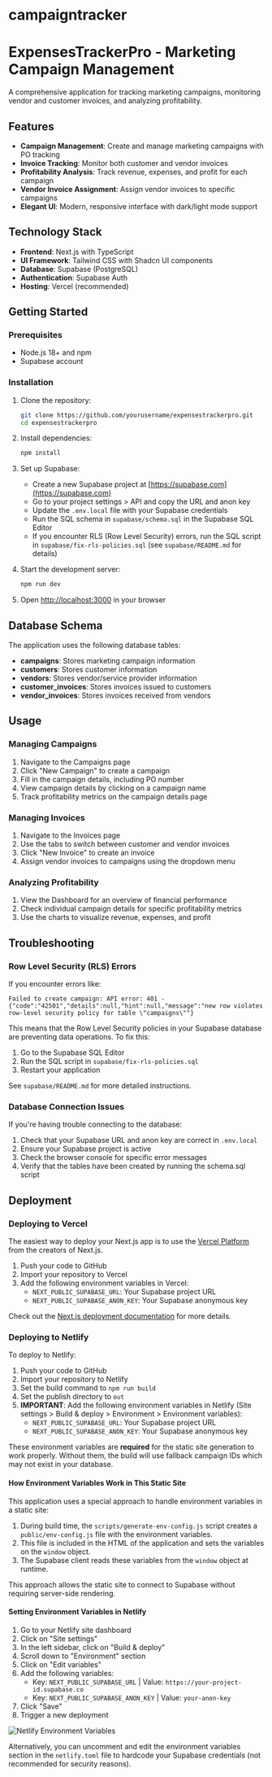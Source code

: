 # campaigntracker
# ExpensesTrackerPro - Marketing Campaign Management

A comprehensive application for tracking marketing campaigns, monitoring vendor and customer invoices, and analyzing profitability.

## Features

- **Campaign Management**: Create and manage marketing campaigns with PO tracking
- **Invoice Tracking**: Monitor both customer and vendor invoices
- **Profitability Analysis**: Track revenue, expenses, and profit for each campaign
- **Vendor Invoice Assignment**: Assign vendor invoices to specific campaigns
- **Elegant UI**: Modern, responsive interface with dark/light mode support

## Technology Stack

- **Frontend**: Next.js with TypeScript
- **UI Framework**: Tailwind CSS with Shadcn UI components
- **Database**: Supabase (PostgreSQL)
- **Authentication**: Supabase Auth
- **Hosting**: Vercel (recommended)

## Getting Started

### Prerequisites

- Node.js 18+ and npm
- Supabase account

### Installation

1. Clone the repository:
   ```bash
   git clone https://github.com/yourusername/expensestrackerpro.git
   cd expensestrackerpro
   ```

2. Install dependencies:
   ```bash
   npm install
   ```

3. Set up Supabase:
   - Create a new Supabase project at [https://supabase.com](https://supabase.com)
   - Go to your project settings > API and copy the URL and anon key
   - Update the `.env.local` file with your Supabase credentials
   - Run the SQL schema in `supabase/schema.sql` in the Supabase SQL Editor
   - If you encounter RLS (Row Level Security) errors, run the SQL script in `supabase/fix-rls-policies.sql` (see `supabase/README.md` for details)

4. Start the development server:
   ```bash
   npm run dev
   ```

5. Open [http://localhost:3000](http://localhost:3000) in your browser

## Database Schema

The application uses the following database tables:

- **campaigns**: Stores marketing campaign information
- **customers**: Stores customer information
- **vendors**: Stores vendor/service provider information
- **customer_invoices**: Stores invoices issued to customers
- **vendor_invoices**: Stores invoices received from vendors

## Usage

### Managing Campaigns

1. Navigate to the Campaigns page
2. Click "New Campaign" to create a campaign
3. Fill in the campaign details, including PO number
4. View campaign details by clicking on a campaign name
5. Track profitability metrics on the campaign details page

### Managing Invoices

1. Navigate to the Invoices page
2. Use the tabs to switch between customer and vendor invoices
3. Click "New Invoice" to create an invoice
4. Assign vendor invoices to campaigns using the dropdown menu

### Analyzing Profitability

1. View the Dashboard for an overview of financial performance
2. Check individual campaign details for specific profitability metrics
3. Use the charts to visualize revenue, expenses, and profit

## Troubleshooting

### Row Level Security (RLS) Errors

If you encounter errors like:
```
Failed to create campaign: API error: 401 - {"code":"42501","details":null,"hint":null,"message":"new row violates row-level security policy for table \"campaigns\""}
```

This means that the Row Level Security policies in your Supabase database are preventing data operations. To fix this:

1. Go to the Supabase SQL Editor
2. Run the SQL script in `supabase/fix-rls-policies.sql`
3. Restart your application

See `supabase/README.md` for more detailed instructions.

### Database Connection Issues

If you're having trouble connecting to the database:

1. Check that your Supabase URL and anon key are correct in `.env.local`
2. Ensure your Supabase project is active
3. Check the browser console for specific error messages
4. Verify that the tables have been created by running the schema.sql script

## Deployment

### Deploying to Vercel

The easiest way to deploy your Next.js app is to use the [Vercel Platform](https://vercel.com/new) from the creators of Next.js.

1. Push your code to GitHub
2. Import your repository to Vercel
3. Add the following environment variables in Vercel:
   - `NEXT_PUBLIC_SUPABASE_URL`: Your Supabase project URL
   - `NEXT_PUBLIC_SUPABASE_ANON_KEY`: Your Supabase anonymous key

Check out the [Next.js deployment documentation](https://nextjs.org/docs/app/building-your-application/deploying) for more details.

### Deploying to Netlify

To deploy to Netlify:

1. Push your code to GitHub
2. Import your repository to Netlify
3. Set the build command to `npm run build`
4. Set the publish directory to `out`
5. **IMPORTANT**: Add the following environment variables in Netlify (Site settings > Build & deploy > Environment > Environment variables):
   - `NEXT_PUBLIC_SUPABASE_URL`: Your Supabase project URL
   - `NEXT_PUBLIC_SUPABASE_ANON_KEY`: Your Supabase anonymous key

These environment variables are **required** for the static site generation to work properly. Without them, the build will use fallback campaign IDs which may not exist in your database.

#### How Environment Variables Work in This Static Site

This application uses a special approach to handle environment variables in a static site:

1. During build time, the `scripts/generate-env-config.js` script creates a `public/env-config.js` file with the environment variables.
2. This file is included in the HTML of the application and sets the variables on the `window` object.
3. The Supabase client reads these variables from the `window` object at runtime.

This approach allows the static site to connect to Supabase without requiring server-side rendering.

#### Setting Environment Variables in Netlify

1. Go to your Netlify site dashboard
2. Click on "Site settings"
3. In the left sidebar, click on "Build & deploy"
4. Scroll down to "Environment" section
5. Click on "Edit variables"
6. Add the following variables:
   - Key: `NEXT_PUBLIC_SUPABASE_URL` | Value: `https://your-project-id.supabase.co`
   - Key: `NEXT_PUBLIC_SUPABASE_ANON_KEY` | Value: `your-anon-key`
7. Click "Save"
8. Trigger a new deployment

![Netlify Environment Variables](https://docs.netlify.com/images/configure-builds-environment-variables.png)

Alternatively, you can uncomment and edit the environment variables section in the `netlify.toml` file to hardcode your Supabase credentials (not recommended for security reasons).
